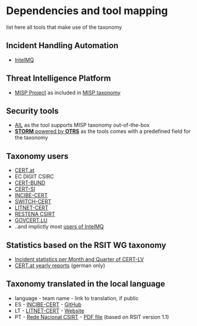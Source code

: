 # Dependencies and tool mapping
list here all tools that make use of the taxonomy

## Incident Handling Automation

  * [IntelMQ](https://intelmq.org)

## Threat Intelligence Platform

  * [MISP Project](http://www.misp-project.org/) as included in [MISP taxonomy](https://www.misp-project.org/taxonomies.html#_rsit)

## Security tools

  * [AIL](https://github.com/CIRCL/AIL-framework) as the tool supports MISP taxonomy out-of-the-box
  * [**STORM** powered by **OTRS**](https://otrs.com/storm/) as the tools comes with a predefined field for the taxonomy

## Taxonomy users
  * [CERT.at](https://www.cert.at)
  * EC DIGIT CSIRC
  * [CERT-BUND](https://www.bsi.bund.de/EN/Topics/IT-Crisis-Management/CERT-Bund/cert-bund_node.html)
  * [CERT-SI](https://www.cert.si/)
  * [INCIBE-CERT](https://www.incibe-cert.es)
  * [SWITCH-CERT](https://www.switch.ch/security/)
  * [LITNET-CERT](https://cert.litnet.lt/)
  * [RESTENA CSIRT](https://www.restena.lu/csirt)
  * [GOVCERT.LU](https://www.govcert.lu/)
  *  ..and implictly most [users of IntelMQ](https://github.com/certtools/intelmq/network/members)




## Statistics based on the RSIT WG taxonomy
  * [Incident statistics per Month and Quarter of CERT-LV](https://cert.lv/lv/incidenti/statistika)
  * [CERT.at yearly reports](https://cert.at/de/berichte/) (german only)

## Taxonomy translated in the local language
  * language - team name - link to translation, if public
  * ES - [INCIBE-CERT](https://www.incibe-cert.es/en) - [GitHub](https://github.com/flosada/RSITaxonomy_ES/blob/master/humanv1.md)
  * LT - [LITNET-CERT](https://cert.litnet.lt/) - [Website](https://cert.litnet.lt/incidentu-taksonomija/)
  * PT - [Rede Nacional CSIRT](https://redecsirt.pt/) - [PDF file](https://www.redecsirt.pt/files/RNCSIRT_Taxonomia_v3.0.pdf) (based on RSIT version 1.1)
